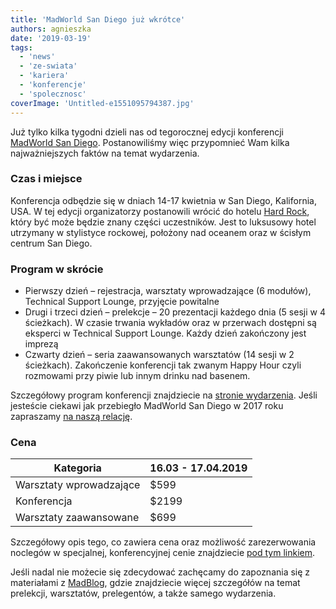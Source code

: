 ```yaml
---
title: 'MadWorld San Diego już wkrótce'
authors: agnieszka
date: '2019-03-19'
tags:
  - 'news'
  - 'ze-swiata'
  - 'kariera'
  - 'konferencje'
  - 'spolecznosc'
coverImage: 'Untitled-e1551095794387.jpg'
---
```


Już tylko kilka tygodni dzieli nas od tegorocznej edycji konferencji
[MadWorld San Diego](https://www.madcapsoftware.com/conference/madworld-2019/).
Postanowiliśmy więc przypomnieć Wam kilka najważniejszych faktów na temat
wydarzenia.

<!--truncate-->

### Czas i miejsce

Konferencja odbędzie się w dniach 14-17 kwietnia w San Diego, Kalifornia, USA. W
tej edycji organizatorzy postanowili wrócić do hotelu
[Hard Rock](http://www.hardrockhotelsd.com/), który być może będzie znany części
uczestników. Jest to luksusowy hotel utrzymany w stylistyce rockowej, położony
nad oceanem oraz w ścisłym centrum San Diego.

### Program w skrócie

- Pierwszy dzień – rejestracja, warsztaty wprowadzające (6 modułów), Technical
  Support Lounge, przyjęcie powitalne
- Drugi i trzeci dzień – prelekcje – 20 prezentacji każdego dnia (5 sesji w 4
  ścieżkach). W czasie trwania wykładów oraz w przerwach dostępni są eksperci w
  Technical Support Lounge. Każdy dzień zakończony jest imprezą
- Czwarty dzień – seria zaawansowanych warsztatów (14 sesji w 2 ścieżkach).
  Zakończenie konferencji tak zwanym Happy Hour czyli rozmowami przy piwie lub
  innym drinku nad basenem.

Szczegółowy program konferencji znajdziecie na
[stronie wydarzenia](https://www.madcapsoftware.com/conference/madworld-2019/schedule/#content).
Jeśli jesteście ciekawi jak przebiegło MadWorld San Diego w 2017 roku zapraszamy
[na naszą relację](http://techwriter.pl/madworld-2017-relacja/).

### Cena

| Kategoria               | 16.03 - 17.04.2019 |
| ----------------------- | ------------------ |
| Warsztaty wprowadzające | $599               |
| Konferencja             | $2199              |
| Warsztaty zaawansowane  | $699               |

Szczegółowy opis tego, co zawiera cena oraz możliwość zarezerwowania noclegów w
specjalnej, konferencyjnej cenie znajdziecie
[pod tym linkiem](https://www.madcapsoftware.com/conference/madworld-2019/pricing.aspx#content).

Jeśli nadal nie możecie się zdecydować zachęcamy do zapoznania się z materiałami
z [MadBlog](https://www.madcapsoftware.com/blog/), gdzie znajdziecie więcej
szczegółów na temat prelekcji, warsztatów, prelegentów, a także samego
wydarzenia.

